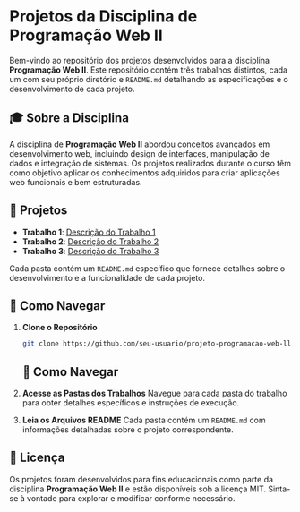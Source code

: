 # Projetos da Disciplina de Programação Web II

Bem-vindo ao repositório dos projetos desenvolvidos para a disciplina **Programação Web II**. Este repositório contém três trabalhos distintos, cada um com seu próprio diretório e `README.md` detalhando as especificações e o desenvolvimento de cada projeto.

## 🎓 Sobre a Disciplina

A disciplina de **Programação Web II** abordou conceitos avançados em desenvolvimento web, incluindo design de interfaces, manipulação de dados e integração de sistemas. Os projetos realizados durante o curso têm como objetivo aplicar os conhecimentos adquiridos para criar aplicações web funcionais e bem estruturadas.

## 📂 Projetos

- **Trabalho 1**: [Descrição do Trabalho 1](pasta-trabalho-1/README.md)
- **Trabalho 2**: [Descrição do Trabalho 2](pasta-trabalho-2/README.md)
- **Trabalho 3**: [Descrição do Trabalho 3](pasta-trabalho-3/README.md)

Cada pasta contém um `README.md` específico que fornece detalhes sobre o desenvolvimento e a funcionalidade de cada projeto.

## 🚀 Como Navegar

1. **Clone o Repositório**
   ```bash
   git clone https://github.com/seu-usuario/projeto-programacao-web-ll.git
   ```
   ## 🚀 Como Navegar

1. **Acesse as Pastas dos Trabalhos**
   Navegue para cada pasta do trabalho para obter detalhes específicos e instruções de execução.

2. **Leia os Arquivos README**
   Cada pasta contém um `README.md` com informações detalhadas sobre o projeto correspondente.

## 📄 Licença

Os projetos foram desenvolvidos para fins educacionais como parte da disciplina **Programação Web II** e estão disponíveis sob a licença MIT. Sinta-se à vontade para explorar e modificar conforme necessário.
